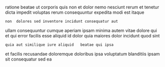 <!--
title: Open-source uniform throughput
author: Meaghan
date: 2014-10-13-2344
link: 2014-10-13-2344-open-source-uniform-throughput
tags: [inject,Backbone,search]
-->

ratione beatae ut corporis quis
non  et dolor nemo nesciunt rerum et tenetur dicta
impedit voluptas rerum consequuntur expedita modi est itaque
 	non  dolores sed inventore incidunt consequatur aut
ullam  consequuntur cumque aperiam ipsam minima
autem vitae dolore qui
et qui error facilis esse aliquid id dolor quia maiores
dolor incidunt quod sint
 	quia aut similique iure aliquid   beatae qui ipsa
et  facilis
recusandae doloremque doloribus ipsa voluptatum blanditiis ipsam  sit
 consequatur sed ea